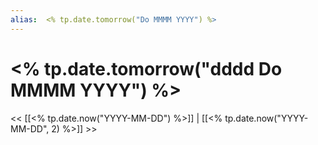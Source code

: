 ```yaml
---
alias:  <% tp.date.tomorrow("Do MMMM YYYY") %>
---
```

# <% tp.date.tomorrow("dddd Do MMMM YYYY") %>
<< [[<% tp.date.now("YYYY-MM-DD") %>]] | [[<% tp.date.now("YYYY-MM-DD", 2) %>]] >>